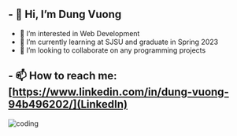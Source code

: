 ## - 👋 Hi, I’m Dung Vuong
 - 👀 I’m interested in Web Development
 - 🌱 I’m currently learning at SJSU and graduate in Spring 2023
 - 💞️ I’m looking to collaborate on any programming projects
## - 📫 How to reach me: [https://www.linkedin.com/in/dung-vuong-94b496202/](LinkedIn)

![coding](https://user-images.githubusercontent.com/79184498/206406510-86f67e0a-55a2-454e-a6cb-07058b39fdda.gif)
